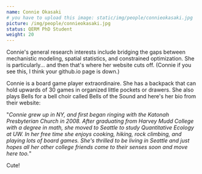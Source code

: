 ```yaml
---
name: Connie Okasaki
# you have to upload this image: static/img/people/connieokasaki.jpg
picture: /img/people/connieokasaki.jpg
status: QERM PhD Student
weight: 20
---
```


Connie's general research interests include bridging the gaps between
mechanistic modeling, spatial statistics, and constrained optimization.
She is particularly... and then that's where her website cuts off.
(Connie if you see this, I think your github.io page is down.)

Connie is a board game player extraordinaire. She has a backpack that can hold
upwards of 30 games in organized little pockets or drawers. She also plays Bells
for a bell choir called Bells of the Sound and here's her bio from their website:

"_Connie grew up in NY, and first began ringing with the Katonah Presbyterian
Church in 2008. After graduating from Harvey Mudd College with a degree in math,
she moved to Seattle to study Quantitative Ecology at UW. In her free time she
enjoys cooking, hiking, rock climbing, and playing lots of board games. She's
thrilled to be living in Seattle and just hopes all her other college friends
come to their senses soon and move here too._"

Cute!